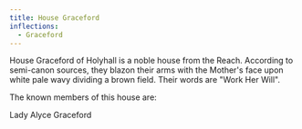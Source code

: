 ```yaml
---
title: House Graceford
inflections:
  - Graceford
---
```


 House Graceford of Holyhall is a noble house from the Reach. According to semi-canon sources, they blazon their arms with the Mother's face upon white pale wavy dividing a brown field. Their words are "Work Her Will".

The known members of this house are:

Lady Alyce Graceford


